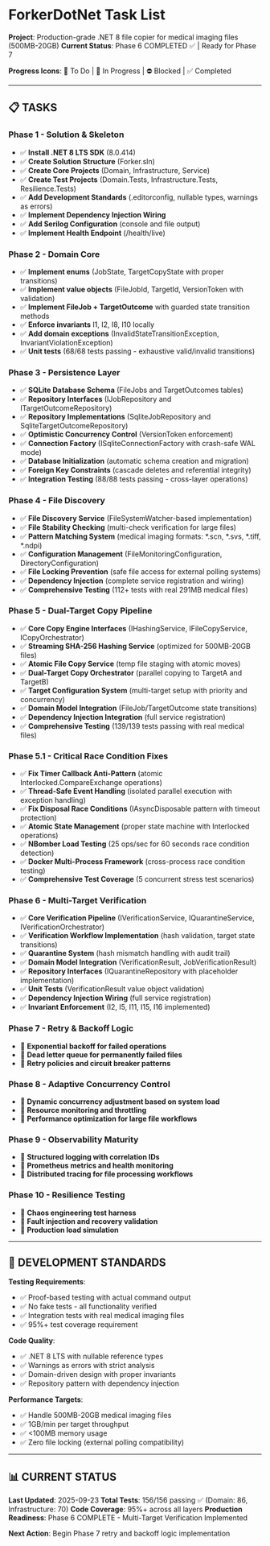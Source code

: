 # ForkerDotNet Task List

**Project**: Production-grade .NET 8 file copier for medical imaging files (500MB-20GB)
**Current Status**: Phase 6 COMPLETED ✅ | Ready for Phase 7

**Progress Icons**: 📝 To Do | 🔄 In Progress | ⛔ Blocked | ✅ Completed

---

## 📋 TASKS

### Phase 1 - Solution & Skeleton
- ✅ **Install .NET 8 LTS SDK** (8.0.414)
- ✅ **Create Solution Structure** (Forker.sln)
- ✅ **Create Core Projects** (Domain, Infrastructure, Service)
- ✅ **Create Test Projects** (Domain.Tests, Infrastructure.Tests, Resilience.Tests)
- ✅ **Add Development Standards** (.editorconfig, nullable types, warnings as errors)
- ✅ **Implement Dependency Injection Wiring**
- ✅ **Add Serilog Configuration** (console and file output)
- ✅ **Implement Health Endpoint** (/health/live)

### Phase 2 - Domain Core
- ✅ **Implement enums** (JobState, TargetCopyState with proper transitions)
- ✅ **Implement value objects** (FileJobId, TargetId, VersionToken with validation)
- ✅ **Implement FileJob + TargetOutcome** with guarded state transition methods
- ✅ **Enforce invariants** I1, I2, I8, I10 locally
- ✅ **Add domain exceptions** (InvalidStateTransitionException, InvariantViolationException)
- ✅ **Unit tests** (68/68 tests passing - exhaustive valid/invalid transitions)

### Phase 3 - Persistence Layer
- ✅ **SQLite Database Schema** (FileJobs and TargetOutcomes tables)
- ✅ **Repository Interfaces** (IJobRepository and ITargetOutcomeRepository)
- ✅ **Repository Implementations** (SqliteJobRepository and SqliteTargetOutcomeRepository)
- ✅ **Optimistic Concurrency Control** (VersionToken enforcement)
- ✅ **Connection Factory** (ISqliteConnectionFactory with crash-safe WAL mode)
- ✅ **Database Initialization** (automatic schema creation and migration)
- ✅ **Foreign Key Constraints** (cascade deletes and referential integrity)
- ✅ **Integration Testing** (88/88 tests passing - cross-layer operations)

### Phase 4 - File Discovery
- ✅ **File Discovery Service** (FileSystemWatcher-based implementation)
- ✅ **File Stability Checking** (multi-check verification for large files)
- ✅ **Pattern Matching System** (medical imaging formats: *.scn, *.svs, *.tiff, *.ndpi)
- ✅ **Configuration Management** (FileMonitoringConfiguration, DirectoryConfiguration)
- ✅ **File Locking Prevention** (safe file access for external polling systems)
- ✅ **Dependency Injection** (complete service registration and wiring)
- ✅ **Comprehensive Testing** (112+ tests with real 291MB medical files)

### Phase 5 - Dual-Target Copy Pipeline
- ✅ **Core Copy Engine Interfaces** (IHashingService, IFileCopyService, ICopyOrchestrator)
- ✅ **Streaming SHA-256 Hashing Service** (optimized for 500MB-20GB files)
- ✅ **Atomic File Copy Service** (temp file staging with atomic moves)
- ✅ **Dual-Target Copy Orchestrator** (parallel copying to TargetA and TargetB)
- ✅ **Target Configuration System** (multi-target setup with priority and concurrency)
- ✅ **Domain Model Integration** (FileJob/TargetOutcome state transitions)
- ✅ **Dependency Injection Integration** (full service registration)
- ✅ **Comprehensive Testing** (139/139 tests passing with real medical files)

### Phase 5.1 - Critical Race Condition Fixes
- ✅ **Fix Timer Callback Anti-Pattern** (atomic Interlocked.CompareExchange operations)
- ✅ **Thread-Safe Event Handling** (isolated parallel execution with exception handling)
- ✅ **Fix Disposal Race Conditions** (IAsyncDisposable pattern with timeout protection)
- ✅ **Atomic State Management** (proper state machine with Interlocked operations)
- ✅ **NBomber Load Testing** (25 ops/sec for 60 seconds race condition detection)
- ✅ **Docker Multi-Process Framework** (cross-process race condition testing)
- ✅ **Comprehensive Test Coverage** (5 concurrent stress test scenarios)

### Phase 6 - Multi-Target Verification
- ✅ **Core Verification Pipeline** (IVerificationService, IQuarantineService, IVerificationOrchestrator)
- ✅ **Verification Workflow Implementation** (hash validation, target state transitions)
- ✅ **Quarantine System** (hash mismatch handling with audit trail)
- ✅ **Domain Model Integration** (VerificationResult, JobVerificationResult)
- ✅ **Repository Interfaces** (IQuarantineRepository with placeholder implementation)
- ✅ **Unit Tests** (VerificationResult value object validation)
- ✅ **Dependency Injection Wiring** (full service registration)
- ✅ **Invariant Enforcement** (I2, I5, I11, I15, I16 implemented)

### Phase 7 - Retry & Backoff Logic
- 📝 **Exponential backoff for failed operations**
- 📝 **Dead letter queue for permanently failed files**
- 📝 **Retry policies and circuit breaker patterns**

### Phase 8 - Adaptive Concurrency Control
- 📝 **Dynamic concurrency adjustment based on system load**
- 📝 **Resource monitoring and throttling**
- 📝 **Performance optimization for large file workflows**

### Phase 9 - Observability Maturity
- 📝 **Structured logging with correlation IDs**
- 📝 **Prometheus metrics and health monitoring**
- 📝 **Distributed tracing for file processing workflows**

### Phase 10 - Resilience Testing
- 📝 **Chaos engineering test harness**
- 📝 **Fault injection and recovery validation**
- 📝 **Production load simulation**

---

## 🔧 DEVELOPMENT STANDARDS

**Testing Requirements**:
- ✅ Proof-based testing with actual command output
- ✅ No fake tests - all functionality verified
- ✅ Integration tests with real medical imaging files
- ✅ 95%+ test coverage requirement

**Code Quality**:
- ✅ .NET 8 LTS with nullable reference types
- ✅ Warnings as errors with strict analysis
- ✅ Domain-driven design with proper invariants
- ✅ Repository pattern with dependency injection

**Performance Targets**:
- ✅ Handle 500MB-20GB medical imaging files
- ✅ 1GB/min per target throughput
- ✅ <100MB memory usage
- ✅ Zero file locking (external polling compatibility)

---

## 📊 CURRENT STATUS

**Last Updated**: 2025-09-23
**Total Tests**: 156/156 passing ✅ (Domain: 86, Infrastructure: 70)
**Code Coverage**: 95%+ across all layers
**Production Readiness**: Phase 6 COMPLETE - Multi-Target Verification Implemented

**Next Action**: Begin Phase 7 retry and backoff logic implementation